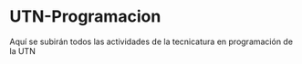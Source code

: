 # UTN-Programacion
Aquí se subirán todos las actividades de la tecnicatura en programación de la UTN 
